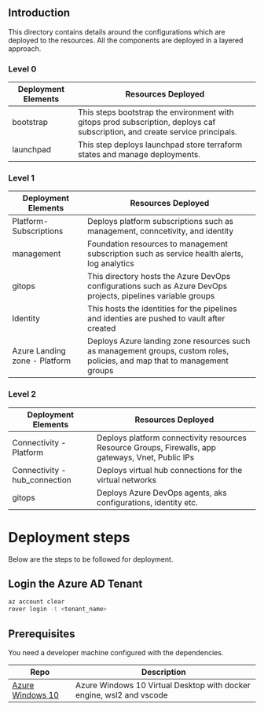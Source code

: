 ## Introduction
This directory contains details around the configurations which are deployed to the resources. All the components are deployed in a layered approach.

### Level 0
Deployment Elements  | Resources Deployed
---------------------| ------------------
bootstrap            | This steps bootstrap the environment with gitops prod subscription, deploys caf subscription, and create service principals.
launchpad            | This step deploys launchpad store terraform states and manage deployments.

### Level 1

Deployment Elements           | Resources Deployed
----------------------------- | ------------------
Platform- Subscriptions       | Deploys platform subscriptions such as management, conncetivity, and identity
management                    | Foundation resources to management subscription such as service health alerts, log analytics
gitops                        | This directory hosts the Azure DevOps configurations such as Azure DevOps projects, pipelines variable groups
Identity                      | This hosts the identities for the pipelines and identies are pushed to vault after created
Azure Landing zone - Platform | Deploys Azure landing zone resources such as management groups, custom roles, policies, and map that to management groups


### Level 2

Deployment Elements                 | Resources Deployed
------------------------------------| ------------------
Connectivity - Platform             | Deploys platform connectivity resources Resource Groups, Firewalls, app gateways, Vnet, Public IPs
Connectivity - hub_connection       | Deploys virtual hub connections for the virtual networks
gitops                              | Deploys Azure DevOps agents, aks configurations, identity etc.


# Deployment steps
Below are the steps to be followed for deployment.

## Login the Azure AD Tenant

```bash
az account clear
rover login -t <tenant_name>

```

## Prerequisites



You need a developer machine configured with the dependencies.

| Repo                                                                                              | Description                                                |
|---------------------------------------------------------------------------------------------------|------------------------------------------------------------|
| [Azure Windows 10](../../../documentation/maintainer/set_azure_devops_vm.md) | Azure Windows 10 Virtual Desktop with docker engine, wsl2 and vscode     |

```
